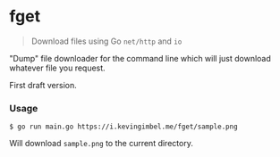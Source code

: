 # fget
> Download files using Go `net/http` and `io`

"Dump" file downloader for the command line which will just download whatever
file you request.

First draft version.

### Usage
```
$ go run main.go https://i.kevingimbel.me/fget/sample.png
```
Will download `sample.png` to the current directory.
